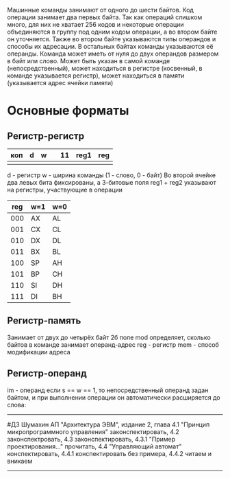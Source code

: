 Машинные команды занимают от одного до шести байтов. Код операции занимает два первых байта. Так как операций слишком много, для них не хватает 256 кодов и некоторые операции объединяются в группу под одним кодом операции, а во втором байте он уточняется. Также во втором байте указываются типы операндов и способы их адресации. В остальных байтах команды указываются её операнды. Команда может иметь от нуля до двух операндов размером в байт или слово. Может быть указан в самой команде (непосредственный), может находиться в регистре (косвенный, в команде указывается регистр), может находиться в памяти (указывается адрес ячейки памяти)
# Основные форматы
## Регистр-регистр
| коп | d   | w   |     | 11  | reg1 | reg |
| --- | --- | --- | --- | --- | ---- | --- |
|     |     |     |     |     |      |     |
d - регистр
w - ширина команды (1 - слово, 0 - байт)
Во второй ячейке два левых бита фиксированы, а 3-битовые поля reg1 + reg2 указывают на регистры, участвующие в операции

| reg | w=1 | w=0 |
| --- | --- | --- |
| 000 | AX  | AL  |
| 001 | CX  | CL  |
| 010 | DX  | DL  |
| 011 | BX  | BL  |
| 100 | SP  | AH  |
| 101 | BP  | CH  |
| 110 | SI  | DH  |
| 111 | DI  | BH  |
## Регистр-память
Занимает от двух до четырёх байт
2б поле mod определяет, сколько байтов в команде занимает операнд-адрес
reg - регистр
mem - способ модификации адреса
## Регистр-операнд
im - операнд
если s == w == 1, то непосредственный операнд задан байтом, и при выполнении операции он автоматически расширяется до слова:
___
#ДЗ Шумахин АП "Архитектура ЭВМ", издание 2, глава 4.1 "Принцип микропрограммного управления" законспектировать, 4.2 законспектровать, 4.3 законспектировать, 4.3.1 "Пример проектирования..." прочитать, 4.4 "Управляющий автомат" конспектировать, 4.4.1 конспектировать без примера, 4.4.2 читаем и вникаем
___ 